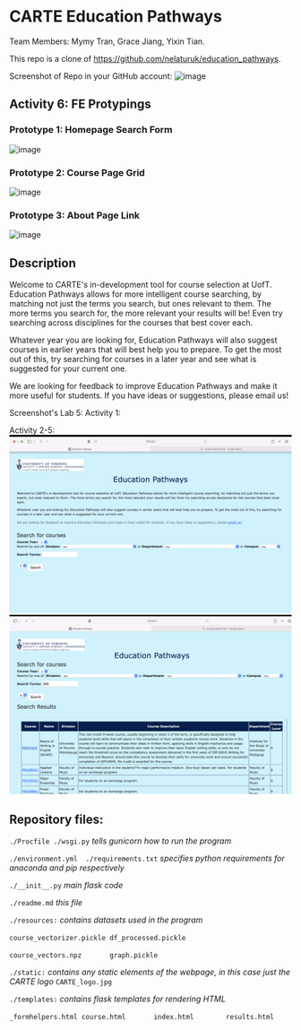 # CARTE Education Pathways

Team Members: Mymy Tran, Grace Jiang, Yixin Tian.

This repo is a clone of https://github.com/nelaturuk/education_pathways.

Screenshot of Repo in your GitHub account:
![image](https://user-images.githubusercontent.com/56566212/197398388-87f4e57b-21a2-447d-97de-935dd4cca5d2.png)

## Activity 6: FE Protypings
### Prototype 1: Homepage Search Form
![image](https://user-images.githubusercontent.com/56566212/197421326-a6bd93ed-9e31-46f1-9ef1-265eca275ac9.png)

### Prototype 2: Course Page Grid
![image](https://user-images.githubusercontent.com/56566212/197421444-13b871a4-4c6f-4a45-b106-9462dfb370fb.png)

### Prototype 3: About Page Link
![image](https://user-images.githubusercontent.com/56566212/197421559-969a4093-3285-4916-857e-2bb4b160bfbb.png)

## Description
Welcome to CARTE's in-development tool for course selection at UofT. Education Pathways allows for more intelligent course searching, by matching not just the terms you search, but ones relevant to them. The more terms you search for, the more relevant your results will be! Even try searching across disciplines for the courses that best cover each.

Whatever year you are looking for, Education Pathways will also suggest courses in earlier years that will best help you to prepare. To get the most out of this, try searching for courses in a later year and see what is suggested for your current one.

We are looking for feedback to improve Education Pathways and make it more useful for students. If you have ideas or suggestions, please email us!

Screenshot's Lab 5:
Activity 1:

Activity 2-5:
![](images/ep_main.png)
![](images/ep_results.png)

## Repository files:

`./Procfile ./wsgi.py` *tells gunicorn how to run the program*

`./environment.yml  ./requirements.txt` *specifies python requirements for anaconda and pip respectively*

`./__init__.py` *main flask code*

`./readme.md` *this file*

`./resources:` *contains datasets used in the program*

`course_vectorizer.pickle df_processed.pickle`

`course_vectors.npz       graph.pickle`

`./static:` *contains any static elements of the webpage, in this case just the CARTE logo*
`CARTE_logo.jpg`

`./templates:` *contains flask templates for rendering HTML*

`_formhelpers.html course.html       index.html        results.html`
